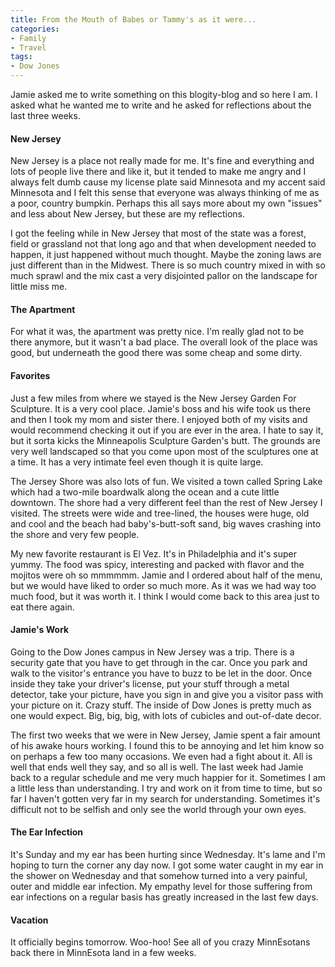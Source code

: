 ```yaml
---
title: From the Mouth of Babes or Tammy's as it were...
categories:
- Family
- Travel
tags:
- Dow Jones
---
```


Jamie asked me to write something on this blogity-blog and so here I am. I asked what he wanted me to write and he asked for reflections about the last three weeks.

#### New Jersey

New Jersey is a place not really made for me. It's fine and everything and lots of people live there and like it, but it tended to make me angry and I always felt dumb cause my license plate said Minnesota and my accent said Minnesota and I felt this sense that everyone was always thinking of me as a poor, country bumpkin. Perhaps this all says more about my own "issues" and less about New Jersey, but these are my reflections.

I got the feeling while in New Jersey that most of the state was a forest, field or grassland not that long ago and that when development needed to happen, it just happened without much thought. Maybe the zoning laws are just different than in the Midwest. There is so much country mixed in with so much sprawl and the mix cast a very disjointed pallor on the landscape for little miss me.

#### The Apartment

For what it was, the apartment was pretty nice. I'm really glad not to be there anymore, but it wasn't a bad place. The overall look of the place was good, but underneath the good there was some cheap and some dirty.

#### Favorites

Just a few miles from where we stayed is the New Jersey Garden For Sculpture. It is a very cool place. Jamie's boss and his wife took us there and then I took my mom and sister there. I enjoyed both of my visits and would recommend checking it out if you are ever in the area. I hate to say it, but it sorta kicks the Minneapolis Sculpture Garden's butt. The grounds are very well landscaped so that you come upon most of the sculptures one at a time. It has a very intimate feel even though it is quite large.

The Jersey Shore was also lots of fun. We visited a town called Spring Lake which had a two-mile boardwalk along the ocean and a cute little downtown. The shore had a very different feel than the rest of New Jersey I visited. The streets were wide and tree-lined, the houses were huge, old and cool and the beach had baby's-butt-soft sand, big waves crashing into the shore and very few people.

My new favorite restaurant is El Vez. It's in Philadelphia and it's super yummy. The food was spicy, interesting and packed with flavor and the mojitos were oh so mmmmmm. Jamie and I ordered about half of the menu, but we would have liked to order so much more. As it was we had way too much food, but it was worth it. I think I would come back to this area just to eat there again.

#### Jamie's Work

Going to the Dow Jones campus in New Jersey was a trip. There is a security gate that you have to get through in the car. Once you park and walk to the visitor's entrance you have to buzz to be let in the door. Once inside they take your driver's license, put your stuff through a metal detector, take your picture, have you sign in and give you a visitor pass with your picture on it. Crazy stuff. The inside of Dow Jones is pretty much as one would expect. Big, big, big, with lots of cubicles and out-of-date decor.

The first two weeks that we were in New Jersey, Jamie spent a fair amount of his awake hours working. I found this to be annoying and let him know so on perhaps a few too many occasions. We even had a fight about it. All is well that ends well they say, and so all is well. The last week had Jamie back to a regular schedule and me very much happier for it. Sometimes I am a little less than understanding. I try and work on it from time to time, but so far I haven't gotten very far in my search for understanding. Sometimes it's difficult not to be selfish and only see the world through your own eyes.

#### The Ear Infection

It's Sunday and my ear has been hurting since Wednesday. It's lame and I'm hoping to turn the corner any day now. I got some water caught in my ear in the shower on Wednesday and that somehow turned into a very painful, outer and middle ear infection. My empathy level for those suffering from ear infections on a regular basis has greatly increased in the last few days.

#### Vacation

It officially begins tomorrow. Woo-hoo! See all of you crazy MinnEsotans back there in MinnEsota land in a few weeks.
